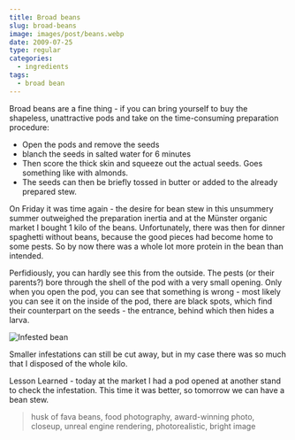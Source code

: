 ```yaml
---
title: Broad beans
slug: broad-beans
image: images/post/beans.webp
date: 2009-07-25
type: regular
categories: 
  - ingredients
tags:
  - broad bean
---
```


Broad beans are a fine thing - if you can bring yourself to buy the shapeless, unattractive pods and take on the time-consuming preparation procedure:

- Open the pods and remove the seeds
- blanch the seeds in salted water for 6 minutes
- Then score the thick skin and squeeze out the actual seeds. Goes something like with almonds.
- The seeds can then be briefly tossed in butter or added to the already prepared stew.

On Friday it was time again - the desire for bean stew in this unsummery summer outweighed the preparation inertia and at the Münster organic market I bought 1 kilo of the beans. Unfortunately, there was then for dinner spaghetti without beans, because the good pieces had become home to some pests. So by now there was a whole lot more protein in the bean than intended.

Perfidiously, you can hardly see this from the outside. The pests (or their parents?) bore through the shell of the pod with a very small opening. Only when you open the pod, you can see that something is wrong - most likely you can see it on the inside of the pod, there are black spots, which find their counterpart on the seeds - the entrance, behind which then hides a larva.

![Infested bean](/images/post/beans-photo.webp)

Smaller infestations can still be cut away, but in my case there was so much that I disposed of the whole kilo.

Lesson Learned - today at the market I had a pod opened at another stand to check the infestation. This time it was better, so tomorrow we can have a bean stew.

> husk of fava beans, food photography, award-winning photo, closeup, unreal engine rendering, photorealistic, bright image 